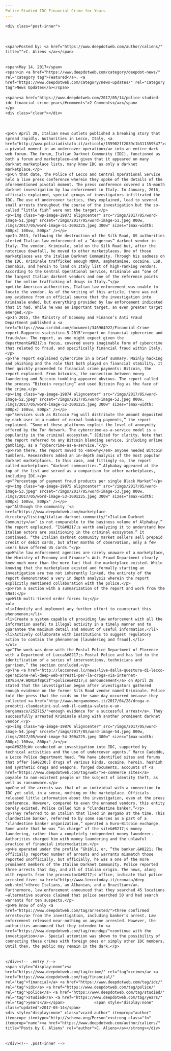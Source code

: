 ```yaml
---
Police Studied IDC Financial Crime for Years
---
```

<article class="post-listing post-19864 post type-post status-publish format-standard has-post-thumbnail hentry  tag-crime tag-financial tag-idc tag-police tag-studied tag-years">
    
    <div class="post-inner">
    
    
        
    <span>Posted by: <a href="https://www.deepdotweb.com/author/caliens/" title="">C. Aliens </a></span>
    
    
    <span>May 14, 2017</span>
    <span>in <a href="https://www.deepdotweb.com/category/deepdot-news/" rel="category tag">Featured</a>, <a href="https://www.deepdotweb.com/category/news-updates/" rel="category tag">News Updates</a></span>
    
    <span><a href="https://www.deepdotweb.com/2017/05/14/police-studied-idc-financial-crime-years/#comments">2 Comments</a></span>
    </p>
    <div class="clear"></div>
    
    
    
    <p>On April 28, Italian news outlets published a breaking story that spread rapidly. Authorities in Lecco, Italy, <a href="http://www.poliziadistato.it/articolo/155902ff2039c1b311359547">announced a pivotal moment in an undercover operation</a> into an entire dark web forum. The forum, Italian Darknet Community (IDC), functioned as both a forum and marketplace—and given that it appeared on many darknet marketplace lists, many knew IDC as only a darknet marketplace.</p>
    <p>On that date, the Police of Lecco and Central Operational Service held a live press conference wherein they spoke of the details of the aforementioned pivotal moment. The press conference covered a 15-month darknet investigation by law enforcement in Italy. In January, 2016, officials explained, special groups of investigators infiltrated the IDC. The use of undercover tactics, they explained, lead to several small arrests throughout the course of the investigation but the so-called “little fish” were not the target.</p>
    <p><img class="wp-image-19873 aligncenter" src="/imgs/2017/05/word-image-51.jpeg" srcset="/imgs/2017/05/word-image-51.jpeg 800w, /imgs/2017/05/word-image-51-300x225.jpeg 300w" sizes="(max-width: 800px) 100vw, 800px" /></p>
    <p>In 2013, following the destruction of the Silk Road, US authorities alerted Italian law enforcement of a “dangerous” darknet vendor in Italy. The vendor, Kriminale, sold on the Silk Road but, after the notorious downfall, he moved to other marketplaces. One of those marketplaces was the Italian Darknet Community. Through his sadness on the IDC, Kriminale trafficked enough MDMA, amphetamine, cocaine, LSD, cannabis, and heroin to land on Italy list of high-ranking vendors. According to the Central Operational Service, Kriminale was “one of the largest Italian darknet vendors and one of the reference points for the online trafficking of drugs in Italy.”</p>
    <p>Like American authorities, Italian law enforcement was unable to locate the vendor. As of the writing of this article, there was not any evidence from an official source that the investigation into Kriminale ended, but everything provided by law enforcement indicated that it had. While he was an important target, an even greater target emerged.</p>
    <p>In 2015, the Ministry of Economy and Finance’s Anti Fraud Department published a <a href="https://www.scribd.com/document/346964922/Financial-Crime-report-Rapporto-statistico-5-2015">report on financial cybercrime and fraud</a>. The report, as one might expect given the department&#8217;s focus, covered every imaginable form of cybercrime that related to fraud, and specifically financial fraud within Italy.</p>
    <p>The report explained cybercrime in a brief summary. Mainly hacking and phishing and the role that both played on financial stability. It then quickly proceeded to financial crime payments: Bitcoin, the report explained. From bitcoins, the connection between money laundering and Bitcoin tumbling appeared obvious. The report called the process “Bitcoin recycling” and used Bitcoin Fog as the face of the crime.</p>
    <p><img class="wp-image-19874 aligncenter" src="/imgs/2017/05/word-image-52.jpeg" srcset="/imgs/2017/05/word-image-52.jpeg 800w, /imgs/2017/05/word-image-52-300x225.jpeg 300w" sizes="(max-width: 800px) 100vw, 800px" /></p>
    <p>“Services such as Bitcoin Fog will distribute the amount deposited by each user in a number of normal-looking payments,” the report explained. “Some of these platforms exploit the level of anonymity offered by the Tor Network. The cybercrime-as-a-service model is a popularity in the criminal ecosystem.” (Edited for clarity. Note that the report referred to any Bitcoin blending service, including online gambling, as a “cybercrime-as-a-service.”</p>
    <p>From there, the report moved to <em>why</em> anyone needed Bitcoin tumblers. Researchers added an in-depth analysis of the most popular darknet marketplaces. In this case, and fittingly so, the report called marketplaces “darknet communities.” Alphabay appeared at the top of the list and served as a comparison for other marketplaces, including IDC.</p>
    <p>“Percentage of payment fraud products per single Black Market”</p>
    <p><img class="wp-image-19875 aligncenter" src="/imgs/2017/05/word-image-53.jpeg" srcset="/imgs/2017/05/word-image-53.jpeg 800w, /imgs/2017/05/word-image-53-300x225.jpeg 300w" sizes="(max-width: 800px) 100vw, 800px" /></p>
    <p>“Although the community ‘<a href="https://www.deepdotweb.com/marketplace-directory/listing/italian-darknet-community/">Italian Darknet Community</a>’ is not comparable to the business volume of Alphabay,” the report explained. “It&#8217;s worth analyzing it to understand how Italian actors are positioning in the criminal ecosystem.” It continued, “the Italian darknet community market sellers sell prepaid credit or debit cards, but after months of observation, only a few users have offered US cards.”</p>
    <p>While law enforcement agencies are rarely unaware of a marketplace, the Ministry of Economy and Finance’s Anti Fraud Department clearly knew much more than the mere fact that the marketplace existed. While knowing that the marketplace existed and formally starting an investigation are two not inherently linked, the entirety of the report demonstrated a very in depth analysis wherein the report explicitly mentioned collaboration with the police.</p>
    <p>From a section with a summarization of the report and work from the SNAI:</p>
    <p>With multi-tiered order forces to;</p>
    <ul>
    <li>Identify and implement any further effort to counteract this phenomenon;</li>
    <li>Create a system capable of providing law enforcement with all the information useful to illegal activity in a timely manner and to guarantee the maximum detail and amount of useful information;</li>
    <li>Actively collaborate with institutions to suggest regulatory action to contain the phenomenon [laundering and fraud].</li>
    </ul>
    <p>“The work was done with the Postal Police Department of Florence with a Department of Lucca&#8217;s Postal Police and has led to the identification of a series of interventions, technicians and garrison,” the section concluded.</p>
    <p>The <a href="http://lecconews.lc/news/live-dalla-questura-di-lecco-operazione-nel-deep-web-arresti-per-la-droga-via-internet-187854/#.WQN1mf8pC2f">police&#8217;s announcement</a> on April 28 stated that the investigation began after investigators gathered enough evidence on the former Silk Road vendor named Kriminale. Police told the press that the raids on the same day occurred because they collected <a href="http://www.bergamonews.it/2017/04/28/droga-e-prodotti-clandestini-sul-web-il-cambia-valute-e-un-bergamasco/252715/">enough evidence for a successful arrest</a>. They successfully arrested Kriminale along with another prominent darknet vendor.</p>
    <p><img class="wp-image-19876 aligncenter" src="/imgs/2017/05/word-image-54.jpeg" srcset="/imgs/2017/05/word-image-54.jpeg 800w, /imgs/2017/05/word-image-54-300x225.jpeg 300w" sizes="(max-width: 800px) 100vw, 800px" /></p>
    <p>&#8220;We conducted an investigation into IDC, supported by technical activities and the use of undercover agents,” Marco Cadeddu, a Lecco Police department head. “We have identified sites and forums that offer [&#8230;] drugs of various kinds, cocaine, heroin, hashish and synthetic drugs and weapons, forged documents, accounts of <a href="https://www.deepdotweb.com/tag/web/">e-commerce sites</a> payable to non-existent people or the subject of identity theft, as well as ransomware.</p>
    <p>One of the arrests was that of an individual with a connection to IDC yet sold, in a sense, nothing on the marketplace. Officials released little information about the investigation, even at the press conference. However, compared to even the unnamed vendors, this entity barely existed. Police called him a “clandestine banker.”</p>
    <p>They referred to an Italian that lived in Bergamo at the time. This clandestine banker, referred to by some sources as a part of a “clandestine banker organization,“ operated a Euro–Bitcoin exchange. Some wrote that he was “in charge” of the site&#8217;s money laundering, rather than a completely independent money launderer. Authorities charged him with money laundering and the unlawful practice of financial intermediation.</p>
    <p>He operated under the profile “Ghibli, or, ”the banker.&#8221; The officially reported number of arrests and warrants mismatch those reported unofficially, but officially, he was a one of the more prominent members of the Italian Darknet Community. Police reported three arrests that day, and all of Italian origin. The news, along with reports from the prosecutor&#8217;s office, indicate that police arrested five: <a href="http://www.leccotoday.it/cronaca/deep-web.html">three Italians, an Albanian, and a Brazilian</a>. Furthermore, law enforcement announced that they searched 45 locations—alternative sources claimed that police searched 50 and had search warrants for ten suspects.</p>
    <p>We know of only <a href="https://www.deepdotweb.com/tag/arrested/">three confirmed arrests</a> from the investigation, including banker’s arrest. Law enforcement released near-nothing on anyone arrested. However, the authorities announced that they intended to <a href="https://www.deepdotweb.com/tag/roundup/">continue with the investigation</a>. Special attention was shown to the possibility of connecting these crimes with foreign ones or simply other IDC members. Until then, the public may remain in the dark.</p>
    
    
    </div><!-- .entry /-->
    <span style="display:none"><a href="https://www.deepdotweb.com/tag/crime/" rel="tag">crime</a> <a href="https://www.deepdotweb.com/tag/financial/" rel="tag">financial</a> <a href="https://www.deepdotweb.com/tag/idc/" rel="tag">idc</a> <a href="https://www.deepdotweb.com/tag/police/" rel="tag">police</a> <a href="https://www.deepdotweb.com/tag/studied/" rel="tag">studied</a> <a href="https://www.deepdotweb.com/tag/years/" rel="tag">years</a></span>				<span style="display:none" class="updated">2017-05-14</span>
    <div style="display:none" class="vcard author" itemprop="author" itemscope itemtype="http://schema.org/Person"><strong class="fn" itemprop="name"><a href="https://www.deepdotweb.com/author/caliens/" title="Posts by C. Aliens" rel="author">C. Aliens</a></strong></div>
    
    
    </div><!-- .post-inner -->
</article><!-- .post-listing -->

